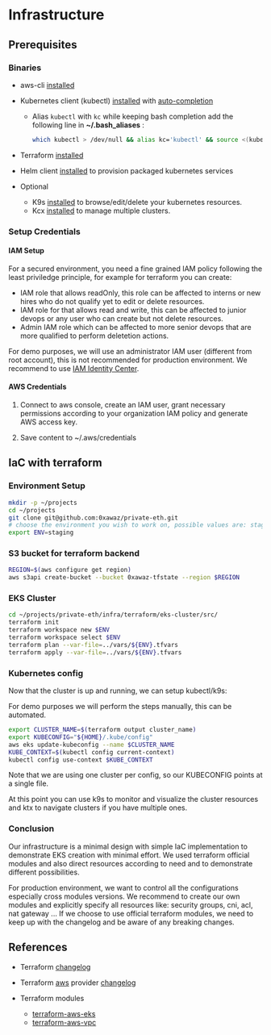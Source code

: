 # Infrastructure

## Prerequisites

### Binaries

* aws-cli [installed](https://docs.aws.amazon.com/rekognition/latest/dg/setup-awscli-sdk.html)
* Kubernetes client (kubectl) [installed](https://kubernetes.io/docs/tasks/tools/install-kubectl/#install-kubectl) with [auto-completion](https://kubernetes.io/docs/reference/kubectl/cheatsheet/#kubectl-autocomplete)
  * Alias ``kubectl`` with ``kc`` while keeping bash completion add the following line in **~/.bash_aliases** :

    ```sh
    which kubectl > /dev/null && alias kc='kubectl' && source <(kubectl completion bash) && complete -F __start_kubectl kc
    ```
* Terraform [installed](https://developer.hashicorp.com/terraform/tutorials/aws-get-started/install-cli)
* Helm client [installed](https://docs.helm.sh/using_helm/#installing-helm) to provision packaged kubernetes services

* Optional
  * K9s [installed](https://k9scli.io/topics/install) to browse/edit/delete your kubernetes resources.
  * Kcx [installed](https://github.com/ahmetb/kubectx) to manage multiple clusters.


### Setup Credentials

#### IAM Setup

For a secured environment, you need a fine grained IAM policy following the least priviledge principle, for example for terraform you can create:
- IAM role that allows readOnly, this role can be affected to interns or new hires who do not qualify yet to edit or delete resources.
- IAM role for that allows read and write, this can be affected to junior devops or any user who can create but not delete resources.
- Admin IAM role which can be affected to more senior devops that are more qualified to perform deletetion actions.

For demo purposes, we will use an administrator IAM user (different from root account), this is not recommended for production environment. We recommend to use [IAM Identity Center](https://docs.aws.amazon.com/singlesignon/latest/userguide/what-is.html).

#### AWS Credentials

1. Connect to aws console, create an IAM user, grant necessary permissions according to your organization IAM policy and generate AWS access key.

2. Save content to ~/.aws/credentials

## IaC with terraform

### Environment Setup

```sh
mkdir -p ~/projects
cd ~/projects
git clone git@github.com:0xawaz/private-eth.git
# choose the environment you wish to work on, possible values are: staging|prod
export ENV=staging
```

### S3 bucket for terraform backend

```bash
REGION=$(aws configure get region)
aws s3api create-bucket --bucket 0xawaz-tfstate --region $REGION
```

### EKS Cluster

```sh
cd ~/projects/private-eth/infra/terraform/eks-cluster/src/
terraform init
terraform workspace new $ENV
terraform workspace select $ENV
terraform plan --var-file=../vars/${ENV}.tfvars
terraform apply --var-file=../vars/${ENV}.tfvars
```

### Kubernetes config

Now that the cluster is up and running, we can setup kubectl/k9s:

For demo purposes we will perform the steps manually, this can be automated.

```bash
export CLUSTER_NAME=$(terraform output cluster_name)
export KUBECONFIG="${HOME}/.kube/config"
aws eks update-kubeconfig --name $CLUSTER_NAME
KUBE_CONTEXT=$(kubectl config current-context)
kubectl config use-context $KUBE_CONTEXT
```

Note that we are using one cluster per config, so our KUBECONFIG points at a single file.

At this point you can use k9s to monitor and visualize the cluster resources and ktx to navigate clusters if you have multiple ones.

### Conclusion

Our infrastructure is a minimal design with simple IaC implementation to demonstrate EKS creation with minimal effort. We used terraform official modules and also direct resources according to need and to demonstrate different possibilities. 

For production environment, we want to control all the configurations especially cross modules versions. We recommend to create our own modules and explicitly specify all resources like: security groups, cni, acl, nat gateway ...
If we choose to use official terraform modules, we need to keep up with the changelog and be aware of any breaking changes.

## References

* Terraform [changelog](https://github.com/hashicorp/terraform/blob/master/CHANGELOG.md)
* Terraform [aws](https://registry.terraform.io/providers/hashicorp/aws/latest) provider [changelog](https://github.com/hashicorp/terraform-provider-aws/blob/master/CHANGELOG.md)

* Terraform modules
  * [terraform-aws-eks](https://registry.terraform.io/modules/terraform-aws-modules/eks/aws/latest)
  * [terraform-aws-vpc](https://registry.terraform.io/modules/terraform-aws-modules/vpc/aws/latest)
